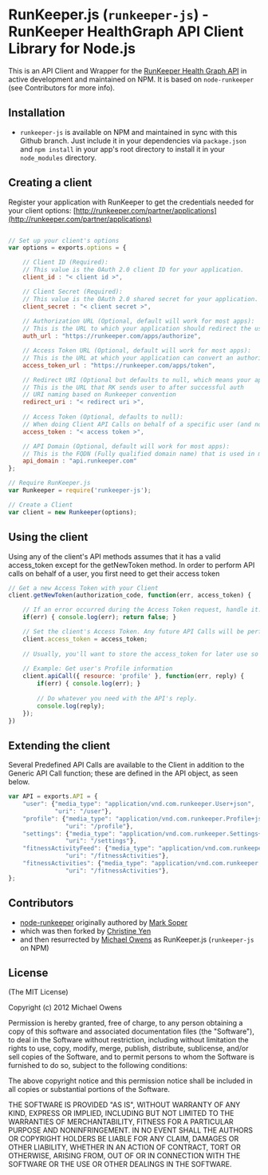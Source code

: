 RunKeeper.js (`runkeeper-js`) - RunKeeper HealthGraph API Client Library for Node.js
==============================================================

This is an API Client and Wrapper for the [RunKeeper Health Graph API](http://developer.runkeeper.com/healthgraph) in active development and maintained on NPM. It is based on `node-runkeeper` (see Contributors for more info).

## Installation

- `runkeeper-js` is available on NPM and maintained in sync with this Github branch. Just include it in your dependencies via `package.json` and `npm install` in your app's root directory to install it in your `node_modules` directory.

## Creating a client

Register your application with RunKeeper to get the credentials needed for your client options: [http://runkeeper.com/partner/applications](http://runkeeper.com/partner/applications)

```javascript

// Set up your client's options
var options = exports.options = {

    // Client ID (Required): 
    // This value is the OAuth 2.0 client ID for your application.  
    client_id : "< client id >",

    // Client Secret (Required):  
    // This value is the OAuth 2.0 shared secret for your application.   
    client_secret : "< client secret >",
    
    // Authorization URL (Optional, default will work for most apps):
    // This is the URL to which your application should redirect the user in order to authorize access to his or her RunKeeper account.   
    auth_url : "https://runkeeper.com/apps/authorize",

    // Access Token URL (Optional, default will work for most apps):
    // This is the URL at which your application can convert an authorization code to an access token. 
    access_token_url : "https://runkeeper.com/apps/token",

    // Redirect URI (Optional but defaults to null, which means your app won't be able to use the getNewToken method):
    // This is the URL that RK sends user to after successful auth  
    // URI naming based on Runkeeper convention 
    redirect_uri : "< redirect uri >",
    
    // Access Token (Optional, defaults to null):
    // When doing Client API Calls on behalf of a specific user (and not getting a new Access Token for the first time), set the user's Access Token here.
    access_token : "< access token >",

    // API Domain (Optional, default will work for most apps):
    // This is the FQDN (Fully qualified domain name) that is used in making API calls
    api_domain : "api.runkeeper.com"
};

// Require RunKeeper.js
var Runkeeper = require('runkeeper-js');

// Create a Client
var client = new Runkeeper(options);

```

## Using the client

Using any of the client's API methods assumes that it has a valid access_token except for the getNewToken method. In order to perform API calls on behalf of a user, you first need to get their access token

```javascript
// Get a new Access Token with your Client
client.getNewToken(authorization_code, function(err, access_token) {

	// If an error occurred during the Access Token request, handle it. For the example, we'll just output it and return false.
	if(err) { console.log(err); return false; }

	// Set the client's Access Token. Any future API Calls will be performed using the authorized user's access token. 
	client.access_token = access_token;
	
	// Usually, you'll want to store the access_token for later use so that you can set it upon initialization of the Client
	
	// Example: Get user's Profile information
	client.apiCall({ resource: 'profile' }, function(err, reply) {
		if(err) { console.log(err); }
		
		// Do whatever you need with the API's reply.
		console.log(reply);
	});
})
```

## Extending the client

Several Predefined API Calls are available to the Client in addition to the Generic API Call function; these are defined in the API object, as seen below.

```javascript
var API = exports.API = {
    "user": {"media_type": "application/vnd.com.runkeeper.User+json",
             "uri": "/user"},
    "profile": {"media_type": "application/vnd.com.runkeeper.Profile+json",
                "uri": "/profile"},
    "settings": {"media_type": "application/vnd.com.runkeeper.Settings+json",
                "uri": "/settings"},
    "fitnessActivityFeed": {"media_type": "application/vnd.com.runkeeper.FitnessActivityFeed+json",
                "uri": "/fitnessActivities"},
    "fitnessActivities": {"media_type": "application/vnd.com.runkeeper.FitnessActivity+json",
                "uri": "/fitnessActivities"},
};
```

## Contributors

- [node-runkeeper](https://github.com/marksoper/node-runkeeper) originally authored by [Mark Soper](https://github.com/marksoper/)
- which was then forked by [Christine Yen](https://github.com/christineyen)
- and then resurrected by [Michael Owens](https://github.com/mowens) as RunKeeper.js (`runkeeper-js` on NPM)

## License

(The MIT License)

Copyright (c) 2012 Michael Owens

Permission is hereby granted, free of charge, to any person obtaining a copy of
this software and associated documentation files (the "Software"), to deal in
the Software without restriction, including without limitation the rights to
use, copy, modify, merge, publish, distribute, sublicense, and/or sell copies of
the Software, and to permit persons to whom the Software is furnished to do so,
subject to the following conditions:

The above copyright notice and this permission notice shall be included in all
copies or substantial portions of the Software.

THE SOFTWARE IS PROVIDED "AS IS", WITHOUT WARRANTY OF ANY KIND, EXPRESS OR
IMPLIED, INCLUDING BUT NOT LIMITED TO THE WARRANTIES OF MERCHANTABILITY, FITNESS
FOR A PARTICULAR PURPOSE AND NONINFRINGEMENT. IN NO EVENT SHALL THE AUTHORS OR
COPYRIGHT HOLDERS BE LIABLE FOR ANY CLAIM, DAMAGES OR OTHER LIABILITY, WHETHER
IN AN ACTION OF CONTRACT, TORT OR OTHERWISE, ARISING FROM, OUT OF OR IN
CONNECTION WITH THE SOFTWARE OR THE USE OR OTHER DEALINGS IN THE SOFTWARE.